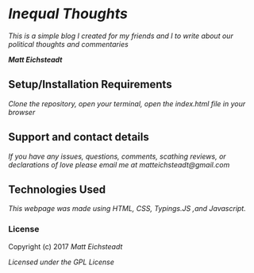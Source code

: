 # _Inequal Thoughts_

_This is a simple blog I created for my friends and I to write about our political thoughts and commentaries_

_**Matt Eichsteadt**_

## Setup/Installation Requirements

_Clone the repository,_
_open your terminal,_
_open the index.html file in your browser_

## Support and contact details

_If you have any issues, questions, comments, scathing reviews, or declarations of love please email me at matteichsteadt@gmail.com_

## Technologies Used

_This webpage was made using HTML, CSS, Typings.JS ,and Javascript._

### License

Copyright (c) 2017 _Matt Eichsteadt_

*Licensed under the GPL License*
